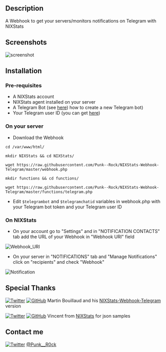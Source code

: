 ## Description

A Webhook to get your servers/monitors notifications on Telegram with NIXStats

## Screenshots

![screenshot](http://i.imgur.com/0UGfmlH.png)

## Installation

### Pre-requisites

- A NIXStats account
- NIXStats agent installed on your server
- A Telegram Bot (see [here](https://core.telegram.org/bots#creating-a-new-bot)) how to create a new Telegram bot)
- Your Telegram user ID (you can get [here](https://telegram.me/myidbot))

### On your server

- Download the Webhook

```shell
cd /var/www/html/

mkdir NIXStats && cd NIXStats/

wget https://raw.githubusercontent.com/Punk--Rock/NIXStats-Webhook-Telegram/master/webhook.php

mkdir functions && cd functions/

wget https://raw.githubusercontent.com/Punk--Rock/NIXStats-Webhook-Telegram/master/functions/telegram.php
```

- Edit ```$telegrambot``` and ```$telegramchatid``` variables in webhook.php with your Telegram bot token and your Telegram user ID

### On NIXStats

- On your account go to "Settings" and in "NOTIFICATION CONTACTS" tab add the URL of your Webhook in "Webhook URI" field

![Webhook_URI](http://i.imgur.com/4kQd93E.png)

- On your server in "NOTIFICATIONS" tab and "Manage Notifications" click on "recipients" and check "Webhook"

![Notification](http://i.imgur.com/VWvJehU.png)

## Special Thanks

[![Twitter](https://cdn1.iconfinder.com/data/icons/logotypes/32/twitter-24.png)](https://twitter.com/Bilyb0y) [![GitHub](https://cdn0.iconfinder.com/data/icons/octicons/1024/mark-github-24.png)](https://github.com/bilyboy785/) Martin Bouillaud and his [NIXStats-Webhook-Telegram](https://github.com/bilyboy785/nixstats-webhook-telegram) version

[![Twitter](https://cdn1.iconfinder.com/data/icons/logotypes/32/twitter-24.png)](https://twitter.com/nixstats) [![GitHub](https://cdn0.iconfinder.com/data/icons/octicons/1024/mark-github-24.png)](https://github.com/NIXStats) Vincent from [NIXStats](https://nixstats.com) for json samples

## Contact me

[![Twitter](https://cdn1.iconfinder.com/data/icons/logotypes/32/twitter-24.png)](https://twitter.com/Punk__R0ck) [@Punk__R0ck](https://twitter.com/Punk__R0ck)
